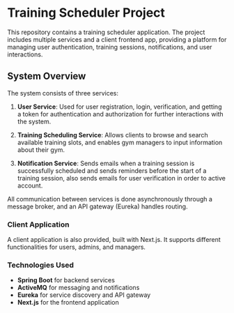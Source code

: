 # Training Scheduler Project

This repository contains a training scheduler application. The project includes multiple services and a client frontend app, providing a platform for managing user authentication, training sessions, notifications, and user interactions.

## System Overview

The system consists of three services:

1. **User Service**: Used for user registration, login, verification, and getting a token for authentication and authorization for further interactions with the system.

2. **Training Scheduling Service**: Allows clients to browse and search available training slots, and enables gym managers to input information about their gym.

3. **Notification Service**: Sends emails when a training session is successfully scheduled and sends reminders before the start of a training session, also sends emails for user verification in order to active account.

All communication between services is done asynchronously through a message broker, and an API gateway (Eureka) handles routing.

### Client Application

A client application is also provided, built with Next.js. It supports different functionalities for users, admins, and managers.

### Technologies Used

- **Spring Boot** for backend services
- **ActiveMQ** for messaging and notifications
- **Eureka** for service discovery and API gateway
- **Next.js** for the frontend application

